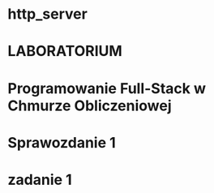 # http_server

# LABORATORIUM
# Programowanie Full-Stack w Chmurze Obliczeniowej

# Sprawozdanie 1

# zadanie 1

